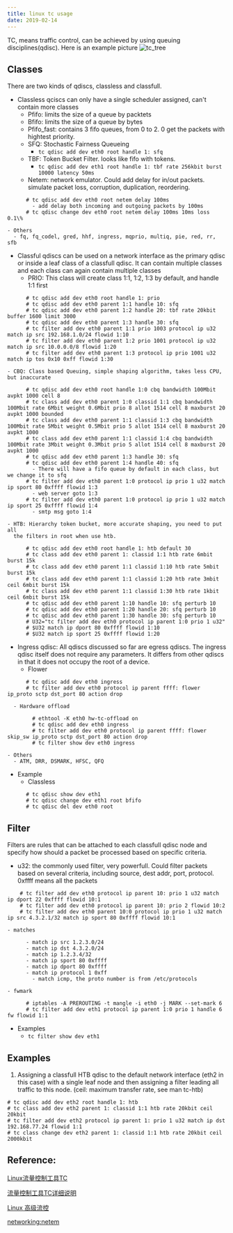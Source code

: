 ```yaml
---
title: linux tc usage
date: 2019-02-14
---
```


TC, means traffic control, can be achieved by using queuing disciplines(qdisc).
Here is an example picture ![tc_tree](/tc_qdisc_tree.png)

## Classes

There are two kinds of qdiscs, classless and classfull.

  - Classless qciscs can only have a single scheduler assigned, can't contain more classes
    - Pfifo: limits the size of a queue by packtets
    - Bfifo: limits the size of a queue by bytes
    - Pfifo_fast: contains 3 fifo queues, from 0 to 2. 0 get the packets with
      hightest priority.
    - SFQ: Stochastic Fairness Queueing
      - `tc qdisc add dev eth0 root handle 1: sfq`
    - TBF: Token Bucket Filter. looks like fifo with tokens.
      - `tc qdisc add dev eth1 root handle 1: tbf rate 256kbit burst 10000 latency 50ms`
    - Netem: network emulator. Could add delay for in/out packets. simulate packet loss, corruption, duplication, reordering.
```
      # tc qdisc add dev eth0 root netem delay 100ms
        - add delay both incoming and outgoing packets by 100ms
      # tc qdisc change dev eth0 root netem delay 100ms 10ms loss 0.1\%
```
    - Others
      - fq, fq_codel, gred, hhf, ingress, mqprio, multiq, pie, red, rr, sfb
  - Classful qdiscs can be used on a network interface as the primary qdisc
    or inside a leaf class of a classfull qdisc. It can contain multiple
    classes and each class can again contain multiple classes
    - PRIO: This class will create class 1:1, 1:2, 1:3 by default, and handle 1:1 first
```
      # tc qdisc add dev eth0 root handle 1: prio
      # tc qdisc add dev eth0 parent 1:1 handle 10: sfq
      # tc qdisc add dev eth0 parent 1:2 handle 20: tbf rate 20kbit buffer 1600 limit 3000
      # tc qdisc add dev eth0 parent 1:3 handle 30: sfq
      # tc filter add dev eth0 parent 1:1 prio 1003 protocol ip u32 match ip src 192.168.1.0/24 flowid 1:10
      # tc filter add dev eth0 parent 1:2 prio 1001 protocol ip u32 match ip src 10.0.0.0/8 flowid 1:20
      # tc filter add dev eth0 parent 1:3 protocol ip prio 1001 u32 match ip tos 0x10 0xff flowid 1:30
```
    - CBQ: Class based Queuing, simple shaping algorithm, takes less CPU, but inaccurate
```
      # tc qdisc add dev eth0 root handle 1:0 cbq bandwidth 100Mbit avpkt 1000 cell 8
      # tc class add dev eth0 parent 1:0 classid 1:1 cbq bandwidth 100Mbit rate 6Mbit weight 0.6Mbit prio 8 allot 1514 cell 8 maxburst 20 avpkt 1000 bounded
      # tc class add dev eth0 parent 1:1 classid 1:3 cbq bandwidth 100Mbit rate 5Mbit weight 0.5Mbit prio 5 allot 1514 cell 8 maxburst 20 avpkt 1000
      # tc class add dev eth0 parent 1:1 classid 1:4 cbq bandwidth 100Mbit rate 3Mbit weight 0.3Mbit prio 5 allot 1514 cell 8 maxburst 20 avpkt 1000
      # tc qdisc add dev eth0 parent 1:3 handle 30: sfq
      # tc qdisc add dev eth0 parent 1:4 handle 40: sfq
        - There will have a fifo queue by default in each class, but we change it to sfq
      # tc filter add dev eth0 parent 1:0 protocol ip prio 1 u32 match ip sport 80 0xffff flowid 1:3
        - web server goto 1:3
      # tc filter add dev eth0 parent 1:0 protocol ip prio 1 u32 match ip sport 25 0xffff flowid 1:4
        - smtp msg goto 1:4
```
    - HTB: Hierarchy token bucket, more accurate shaping, you need to put all
      the filters in root when use htb.
```
      # tc qdisc add dev eth0 root handle 1: htb default 30
      # tc class add dev eth0 parent 1: classid 1:1 htb rate 6mbit burst 15k
      # tc class add dev eth0 parent 1:1 classid 1:10 htb rate 5mbit burst 15k
      # tc class add dev eth0 parent 1:1 classid 1:20 htb rate 3mbit ceil 6mbit burst 15k
      # tc class add dev eth0 parent 1:1 classid 1:30 htb rate 1kbit ceil 6mbit burst 15k
      # tc qdisc add dev eth0 parent 1:10 handle 10: sfq perturb 10
      # tc qdisc add dev eth0 parent 1:20 handle 20: sfq perturb 10
      # tc qdisc add dev eth0 parent 1:30 handle 30: sfq perturb 10
      # U32="tc filter add dev eth0 protocol ip parent 1:0 prio 1 u32"
      # $U32 match ip dport 80 0xffff flowid 1:10
      # $U32 match ip sport 25 0xffff flowid 1:20
```
  - Ingress qdisc: All qdiscs discussed so far are egress qdiscs. The ingress
    qdisc itself does not require any parameters. It differs from other qdiscs
    in that it does not occupy the root of a device.
    - Flower
```
      # tc qdisc add dev eth0 ingress
      # tc filter add dev eth0 protocol ip parent ffff: flower ip_proto sctp dst_port 80 action drop
```
      - Hardware offload
```
        # ethtool -K eth0 hw-tc-offload on
        # tc qdisc add dev eth0 ingress
        # tc filter add dev eth0 protocol ip parent ffff: flower skip_sw ip_proto sctp dst_port 80 action drop
        # tc filter show dev eth0 ingress
```
    - Others
      - ATM, DRR, DSMARK, HFSC, QFQ
  - Example
    - Classless
```
      # tc qdisc show dev eth1
      # tc qdisc change dev eth1 root bfifo
      # tc qdisc del dev eth0 root
```

## Filter
Filters are rules that can be attached to each classfull qdisc node
and specify how should a packet be processed based on specific criteria.

  - u32: the commonly used filter, very powerfull. Could filter packets based
    on several criteria, including source, dest addr, port, protocol.
    0xffff means all the packets
```
    # tc filter add dev eth0 protocol ip parent 10: prio 1 u32 match ip dport 22 0xffff flowid 10:1
    # tc filter add dev eth0 protocol ip parent 10: prio 2 flowid 10:2
    # tc filter add dev eth0 parent 10:0 protocol ip prio 1 u32 match ip src 4.3.2.1/32 match ip sport 80 0xffff flowid 10:1
```
    - matches
```
      - match ip src 1.2.3.0/24
      - match ip dst 4.3.2.0/24
      - match ip 1.2.3.4/32
      - match ip sport 80 0xffff
      - match ip dport 80 0xffff
      - match ip protocol 1 0xff
        - match icmp, the proto number is from /etc/protocols
```
    - fwmark
```
      # iptables -A PREROUTING -t mangle -i eth0 -j MARK --set-mark 6
      # tc filter add dev eth1 protocol ip parent 1:0 prio 1 handle 6 fw flowid 1:1
```
  - Examples
    - `tc filter show dev eth1`


## Examples
1. Assigning a classfull HTB qdisc to the default network interface (eth2 in
this case) with a single leaf node and then assigning a filter leading all
traffic to this node. (ceil: maximum transfer rate, see man tc-htb)

```
# tc qdisc add dev eth2 root handle 1: htb
# tc class add dev eth2 parent 1: classid 1:1 htb rate 20kbit ceil 20kbit
# tc filter add dev eth2 protocol ip parent 1: prio 1 u32 match ip dst 192.168.77.24 flowid 1:1
# tc class change dev eth2 parent 1: classid 1:1 htb rate 20kbit ceil 2000kbit
```

## Reference:

[Linux流量控制工具TC](http://codeshold.me/2017/01/tc_inro.html)

[流量控制工具TC详细说明](http://codeshold.me/2017/01/tc_detail_inro.html)

[Linux 高级流控](https://www.ibm.com/developerworks/cn/linux/1412_xiehy_tc/)

[networking:netem](https://wiki.linuxfoundation.org/networking/netem)


